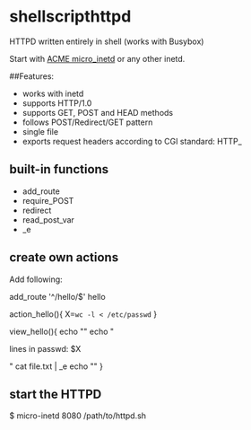 shellscripthttpd
================

HTTPD written entirely in shell (works with Busybox)

Start with [ACME micro\_inetd](http://www.acme.com/software/micro_inetd/) or any other inetd.

##Features:

* works with inetd
* supports HTTP/1.0
* supports GET, POST and HEAD methods
* follows POST/Redirect/GET pattern
* single file
* exports request headers according to CGI standard: HTTP_

## built-in functions
* add\_route
* require\_POST
* redirect
* read\_post\_var
* \_e

## create own actions

Add following:

  add\_route '^/hello/$' hello

  action\_hello(){
    X=`wc -l < /etc/passwd`
  }

  view\_hello(){
    echo "<html>"
    echo "<p>lines in passwd: $X</p>"
    cat file.txt | \_e
    echo "</html>"
  }

## start the HTTPD

  $ micro-inetd 8080 /path/to/httpd.sh

